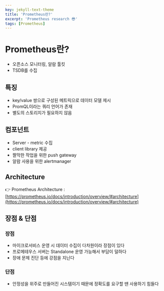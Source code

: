 ```yaml
---
key: jekyll-text-theme
title: 'Prometheus란?'
excerpt: 'Prometheus research 😎'
tags: [Prometheus]
---
```



# Prometheus란?

- 오픈소스 모니터링, 알람 툴킷
- TSDB를 수집

## 특징

- key/value 쌍으로 구성된 메트릭으로 데이터 모델 제시
- PromQL이라는 쿼리 언어가 존재
- 별도의 스토리지가 필요하지 않음

## 컴포넌트

- Server - metric 수집
- client library 제공
- 짤막한 작업을 위한 push gateway
- 알람 사용을 위한 alertmanager

## Architecture

👉 Prometheus Architecture : [https://prometheus.io/docs/introduction/overview/#architecture](https://prometheus.io/docs/introduction/overview/#architecture)


## 장점 & 단점

### 장점

- 마이크로서비스 운영 시 데이터 수집이 다차원이라 장점이 있다
- 프로메테우스 서버는 Standalone 운영 가능해서 부담이 덜하다
- 장애 문제 진단 등에 강점을 지닌다

### 단점

- 안정성을 위주로 만들어진 시스템이기 때문에 정확도를 요구할 땐 사용하기 힘들다
